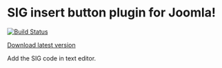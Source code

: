 # SIG insert button plugin for Joomla!

[![Build Status](https://travis-ci.org/mklkj/sig-insert-button.svg?branch=master)](https://travis-ci.org/mklkj/sig-insert-button)

[Download latest version](https://github.com/mklkj/sig-insert-button/releases/download/v1.0.0/plg_siginsertbutton.zip)

Add the SIG code in text editor.
